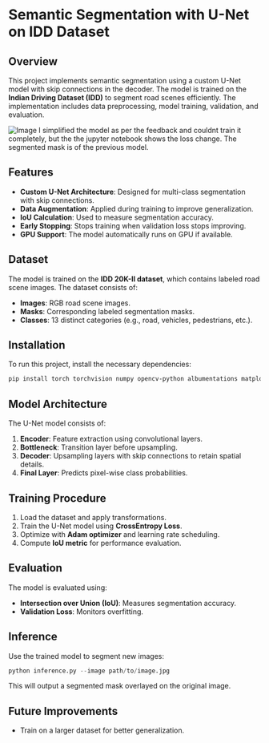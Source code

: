 # Semantic Segmentation with U-Net on IDD Dataset

## Overview
This project implements semantic segmentation using a custom U-Net model with skip connections in the decoder. The model is trained on the **Indian Driving Dataset (IDD)** to segment road scenes efficiently. The implementation includes data preprocessing, model training, validation, and evaluation. 


![Image](https://github.com/user-attachments/assets/c66ead6e-d360-4af1-bcf7-64dbde1b9568)
I simplified the model as per the feedback and couldnt train it completely, but the the jupyter notebook shows the loss change. The segmented mask is of the previous model. 

## Features
- **Custom U-Net Architecture**: Designed for multi-class segmentation with skip connections.
- **Data Augmentation**: Applied during training to improve generalization.
- **IoU Calculation**: Used to measure segmentation accuracy.
- **Early Stopping**: Stops training when validation loss stops improving.
- **GPU Support**: The model automatically runs on GPU if available.

## Dataset
The model is trained on the **IDD 20K-II dataset**, which contains labeled road scene images. The dataset consists of:
- **Images**: RGB road scene images.
- **Masks**: Corresponding labeled segmentation masks.
- **Classes**: 13 distinct categories (e.g., road, vehicles, pedestrians, etc.).

## Installation
To run this project, install the necessary dependencies:
```bash
pip install torch torchvision numpy opencv-python albumentations matplotlib tqdm
```

## Model Architecture
The U-Net model consists of:
1. **Encoder**: Feature extraction using convolutional layers.
2. **Bottleneck**: Transition layer before upsampling.
3. **Decoder**: Upsampling layers with skip connections to retain spatial details.
4. **Final Layer**: Predicts pixel-wise class probabilities.

## Training Procedure
1. Load the dataset and apply transformations.
2. Train the U-Net model using **CrossEntropy Loss**.
3. Optimize with **Adam optimizer** and learning rate scheduling.
4. Compute **IoU metric** for performance evaluation.

## Evaluation
The model is evaluated using:
- **Intersection over Union (IoU)**: Measures segmentation accuracy.
- **Validation Loss**: Monitors overfitting.

## Inference
Use the trained model to segment new images:
```python
python inference.py --image path/to/image.jpg
```
This will output a segmented mask overlayed on the original image.

## Future Improvements
- Train on a larger dataset for better generalization.




